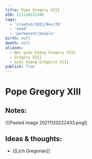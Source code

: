 ```yaml
---
title: Pope Gregory XIII
UID: 211120222348
tags:
  - 'created/2021/Nov/20'
  - 'seed'
  - 'permanent/people'
birth: null
death: null
aliases:
  - Đức giáo hoàng Gregory XIII
  - Gregory XIII
  - Giáo hoàng Grêgôriô XIII
publish: True
---
```

# Pope Gregory XIII

## Notes:
![[Pasted image 20211120222433.png]]

## Ideas & thoughts:
- [[Lịch Gregorian]]